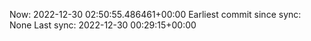 Now: 2022-12-30 02:50:55.486461+00:00 Earliest commit since sync: None Last sync: 2022-12-30 00:29:15+00:00
